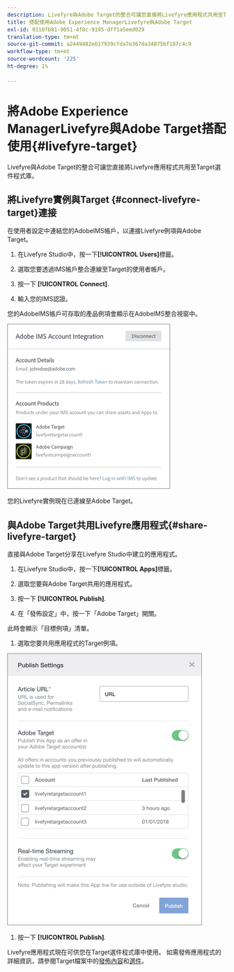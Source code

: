 ```yaml
---
description: Livefyre與Adobe Target的整合可讓您直接將Livefyre應用程式共用至Target選件程式庫。
title: 搭配使用Adobe Experience ManagerLivefyre與Adobe Target
exl-id: 0110fb81-9051-4f8c-9195-dff1a5eed029
translation-type: tm+mt
source-git-commit: a2449482e617939cfda7e367da34875bf187c4c9
workflow-type: tm+mt
source-wordcount: '225'
ht-degree: 1%

---
```


# 將Adobe Experience ManagerLivefyre與Adobe Target搭配使用{#livefyre-target}

Livefyre與Adobe Target的整合可讓您直接將Livefyre應用程式共用至Target選件程式庫。

## 將Livefyre實例與Target {#connect-livefyre-target}連接

在使用者設定中連結您的AdobeIMS帳戶，以連接Livefyre例項與Adobe Target。

1. 在Livefyre Studio中，按一下&#x200B;**[!UICONTROL Users]**&#x200B;標籤。

1. 選取您要透過IMS帳戶整合連線至Target的使用者帳戶。

1. 按一下 **[!UICONTROL Connect]**.

1. 輸入您的IMS認證。

您的AdobeIMS帳戶可存取的產品例項會顯示在AdobeIMS整合視窗中。

![](assets/livefyre-target-connect.png)

您的Livefyre實例現在已連線至Adobe Target。

## 與Adobe Target共用Livefyre應用程式{#share-livefyre-target}

直接與Adobe Target分享在Livefyre Studio中建立的應用程式。

1. 在Livefyre Studio中，按一下&#x200B;**[!UICONTROL Apps]**&#x200B;標籤。

1. 選取您要與Adobe Target共用的應用程式。

1. 按一下 **[!UICONTROL Publish]**.

1. 在「發佈設定」中，按一下「Adobe Target」開關。

此時會顯示「目標例項」清單。

1. 選取您要共用應用程式的Target例項。

![](assets/livefyre-target-publish.png)

1. 按一下  **[!UICONTROL Publish]**.

Livefyre應用程式現在可供您在Target選件程式庫中使用。 如需發佈應用程式的詳細資訊，請參閱Target檔案中的[發佈內容](/help/using/c-library/t-publish-content.md)和[選件](https://docs.adobe.com/content/help/en/target/using/experiences/offers/manage-content.html)。
